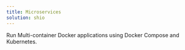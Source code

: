 ```yaml
---
title: Microservices
solution: shio
---
```

Run Multi-container Docker applications using Docker Compose and Kubernetes.
